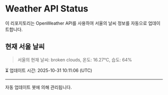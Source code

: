 
# Weather API Status

이 리포지토리는 OpenWeather API를 사용하여 서울의 날씨 정보를 자동으로 업데이트합니다.

## 현재 서울 날씨
> 서울의 현재 날씨: broken clouds, 온도: 16.27°C, 습도: 64%

⏳ 업데이트 시간: 2025-10-31 10:11:06 (UTC)

---
자동 업데이트 봇에 의해 관리됩니다.
